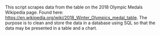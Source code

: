 This script scrapes data from the table on the 2018 Olympic Medals Wikipedia page. Found here: https://en.wikipedia.org/wiki/2018_Winter_Olympics_medal_table. The purpose is to clean and store the data in a database using SQL so that the data may be presented in a table and a chart. 
